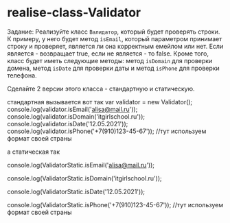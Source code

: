 # realise-class-Validator

Задание: Реализуйте класс `Валидатор`, который будет проверять строки. К примеру, у него будет метод `isEmail`, который параметром принимает строку и проверяет, является ли она корректным емейлом или нет. Если является - возвращает true, если не является - то false. Кроме того, класс будет иметь следующие методы: метод `isDomain` для проверки домена, метод `isDate` для проверки даты и метод `isPhone` для проверки телефона.

Сделайте 2 версии этого класса - стандартную и статическую.

стандартная вызывается вот так
var validator = new Validator();
console.log(validator.isEmail('alisa@mail.ru'));
console.log(validator.isDomain('itgirlschool.ru'));
console.log(validator.isDate('12.05.2021'));
console.log(validator.isPhone('+7(910)123-45-67')); //тут используем формат своей страны

а статическая так

console.log(ValidatorStatic.isEmail('alisa@mail.ru'));

console.log(ValidatorStatic.isDomain('itgirlschool.ru'));

console.log(ValidatorStatic.isDate('12.05.2021'));

console.log(ValidatorStatic.isPhone('+7(910)123-45-67')); //тут используем формат своей страны
